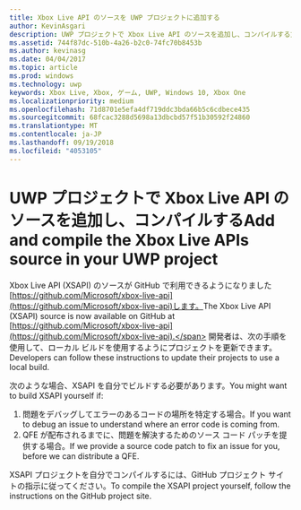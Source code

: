 ```yaml
---
title: Xbox Live API のソースを UWP プロジェクトに追加する
author: KevinAsgari
description: UWP プロジェクトで Xbox Live API のソースを追加し、コンパイルする方法について説明します。
ms.assetid: 744f87dc-510b-4a26-b2c0-74fc70b8453b
ms.author: kevinasg
ms.date: 04/04/2017
ms.topic: article
ms.prod: windows
ms.technology: uwp
keywords: Xbox Live, Xbox, ゲーム, UWP, Windows 10, Xbox One
ms.localizationpriority: medium
ms.openlocfilehash: 71d8701e5efa4df719ddc3bda66b5c6cdbece435
ms.sourcegitcommit: 68fcac3288d5698a13dbcbd57f51b30592f24860
ms.translationtype: MT
ms.contentlocale: ja-JP
ms.lasthandoff: 09/19/2018
ms.locfileid: "4053105"
---
```

# <a name="add-and-compile-the-xbox-live-apis-source-in-your-uwp-project"></a><span data-ttu-id="4383b-104">UWP プロジェクトで Xbox Live API のソースを追加し、コンパイルする</span><span class="sxs-lookup"><span data-stu-id="4383b-104">Add and compile the Xbox Live APIs source in your UWP project</span></span>

<span data-ttu-id="4383b-105">Xbox Live API (XSAPI) のソースが GitHub で利用できるようになりました[https://github.com/Microsoft/xbox-live-api](https://github.com/Microsoft/xbox-live-api)します。</span><span class="sxs-lookup"><span data-stu-id="4383b-105">The Xbox Live API (XSAPI) source is now available on GitHub at [https://github.com/Microsoft/xbox-live-api](https://github.com/Microsoft/xbox-live-api).</span></span> <span data-ttu-id="4383b-106">開発者は、次の手順を使用して、ローカル ビルドを使用するようにプロジェクトを更新できます。</span><span class="sxs-lookup"><span data-stu-id="4383b-106">Developers can follow these instructions to update their projects to use a local build.</span></span>

<span data-ttu-id="4383b-107">次のような場合、XSAPI を自分でビルドする必要があります。</span><span class="sxs-lookup"><span data-stu-id="4383b-107">You might want to build XSAPI yourself if:</span></span>
1. <span data-ttu-id="4383b-108">問題をデバッグしてエラーのあるコードの場所を特定する場合。</span><span class="sxs-lookup"><span data-stu-id="4383b-108">If you want to debug an issue to understand where an error code is coming from.</span></span>
1. <span data-ttu-id="4383b-109">QFE が配布されるまでに、問題を解決するためのソース コード パッチを提供する場合。</span><span class="sxs-lookup"><span data-stu-id="4383b-109">If we provide a source code patch to fix an issue for you, before we can distribute a QFE.</span></span>

<span data-ttu-id="4383b-110">XSAPI プロジェクトを自分でコンパイルするには、GitHub プロジェクト サイトの指示に従ってください。</span><span class="sxs-lookup"><span data-stu-id="4383b-110">To compile the XSAPI project yourself, follow the instructions on the GitHub project site.</span></span>
